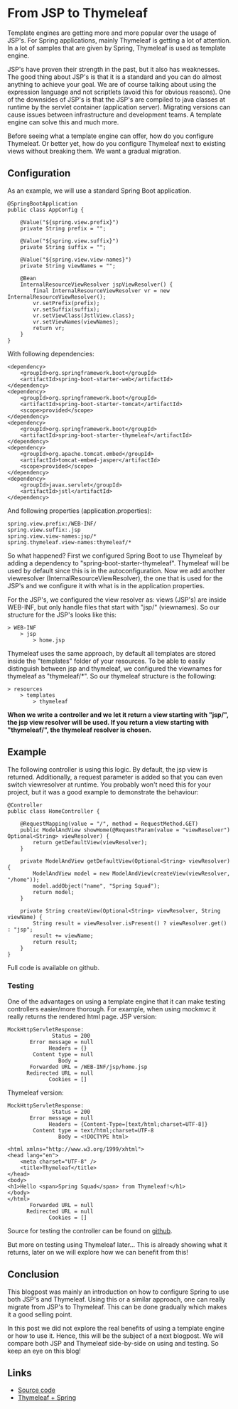 # From JSP to Thymeleaf #

Template engines are getting more and more popular over the usage of JSP's. For Spring applications, mainly Thymeleaf is getting a lot of attention. In a lot of samples that are given by Spring, Thymeleaf is used as template engine.

JSP's have proven their strength in the past, but it also has weaknesses. The good thing about JSP's is that it is a standard and you can do almost anything to achieve your goal. We are of course talking about using the expression language and not scriptlets (avoid this for obvious reasons).
One of the downsides of JSP's is that the JSP's are compiled to java classes at runtime by the servlet container (application server). Migrating versions can cause issues between infrastructure and development teams.
A template engine can solve this and much more.


Before seeing what a template engine can offer, how do you configure Thymeleaf. Or better yet, how do you configure Thymeleaf next to existing views without breaking them. We want a gradual migration.

## Configuration ##
As an example, we will use a standard Spring Boot application.

    @SpringBootApplication
    public class AppConfig {

        @Value("${spring.view.prefix}")
        private String prefix = "";

        @Value("${spring.view.suffix}")
        private String suffix = "";

        @Value("${spring.view.view-names}")
        private String viewNames = "";

        @Bean
        InternalResourceViewResolver jspViewResolver() {
            final InternalResourceViewResolver vr = new InternalResourceViewResolver();
            vr.setPrefix(prefix);
            vr.setSuffix(suffix);
            vr.setViewClass(JstlView.class);
            vr.setViewNames(viewNames);
            return vr;
        }
    }

With following dependencies:

    <dependency>
        <groupId>org.springframework.boot</groupId>
        <artifactId>spring-boot-starter-web</artifactId>
    </dependency>
    <dependency>
        <groupId>org.springframework.boot</groupId>
        <artifactId>spring-boot-starter-tomcat</artifactId>
        <scope>provided</scope>
    </dependency>
    <dependency>
        <groupId>org.springframework.boot</groupId>
        <artifactId>spring-boot-starter-thymeleaf</artifactId>
    </dependency>
    <dependency>
        <groupId>org.apache.tomcat.embed</groupId>
        <artifactId>tomcat-embed-jasper</artifactId>
        <scope>provided</scope>
    </dependency>
    <dependency>
        <groupId>javax.servlet</groupId>
        <artifactId>jstl</artifactId>
    </dependency>

And following properties (application.properties):

    spring.view.prefix:/WEB-INF/
    spring.view.suffix:.jsp
    spring.view.view-names:jsp/*
    spring.thymeleaf.view-names:thymeleaf/*

So what happened? First we configured Spring Boot to use Thymeleaf by adding a dependency to "spring-boot-starter-thymeleaf". Thymeleaf will be used by default since this is in the autoconfiguration.
Now we add another viewresolver (InternalResourceViewResolver), the one that is used for the JSP's and we configure it with what is in the application properties.

For the JSP's, we configured the view resolver as: views (JSP's) are inside WEB-INF, but only handle files that start with "jsp/" (viewnames). So our structure for the JSP's looks like this: 

    > WEB-INF
    	> jsp
    		> home.jsp
Thymeleaf uses the same approach, by default all templates are stored inside the "templates" folder of your resources. To be able to easily distinguish between jsp and thymeleaf, we configured the viewnames for thymeleaf as "thymeleaf/*". So our thymeleaf structure is the following:

    > resources
    	> templates
    		> thymeleaf

**When we write a controller and we let it return a view starting with "jsp/", the jsp view resolver will be used. If you return a view starting with "thymeleaf/", the thymeleaf resolver is chosen.**

## Example ##
The following controller is using this logic. By default, the jsp view is returned. Additionally, a request parameter is added so that you can even switch viewresolver at runtime. You probably won't need this for your project, but it was a good example to demonstrate the behaviour:
 

    @Controller
    public class HomeController {
    
        @RequestMapping(value = "/", method = RequestMethod.GET)
        public ModelAndView showHome(@RequestParam(value = "viewResolver") Optional<String> viewResolver) {
            return getDefaultView(viewResolver);
        }
    
        private ModelAndView getDefaultView(Optional<String> viewResolver) {
            ModelAndView model = new ModelAndView(createView(viewResolver, "/home"));
            model.addObject("name", "Spring Squad");
            return model;
        }
    
        private String createView(Optional<String> viewResolver, String viewName) {
            String result = viewResolver.isPresent() ? viewResolver.get() : "jsp";
            result += viewName;
            return result;
        }
    }
Full code is available on github.

### Testing ###
One of the advantages on using a template engine that it can make testing controllers easier/more thorough. 
For example, when using mockmvc it really returns the rendered html page.
JSP version:

    MockHttpServletResponse:
                  Status = 200
           Error message = null
                 Headers = {}
            Content type = null
                    Body = 
           Forwarded URL = /WEB-INF/jsp/home.jsp
          Redirected URL = null
                 Cookies = []

Thymeleaf version:

    MockHttpServletResponse:
                  Status = 200
           Error message = null
                 Headers = {Content-Type=[text/html;charset=UTF-8]}
            Content type = text/html;charset=UTF-8
                    Body = <!DOCTYPE html>
    
    <html xmlns="http://www.w3.org/1999/xhtml">
    <head lang="en">
        <meta charset="UTF-8" />
        <title>Thymeleaf</title>
    </head>
    <body>
    <h1>Hello <span>Spring Squad</span> from Thymeleaf!</h1>
    </body>
    </html>
           Forwarded URL = null
          Redirected URL = null
                 Cookies = []
Source for testing the controller can be found on [github](https://github.com/Spring-Squad/jsp-thymeleaf-config/blob/master/src/test/java/be/c4j/springsquad/users/HomeControllerTest.java).

But more on testing using Thymeleaf later... This is already showing what it returns, later on we will explore how we can benefit from this!

## Conclusion ##
This blogpost was mainly an introduction on how to configure Spring to use both JSP's and Thymeleaf.
Using this or a similar approach, one can really migrate from JSP's to Thymeleaf. This can be done gradually which makes it a good selling point.

In this post we did not explore the real benefits of using a template engine or how to use it. Hence, this will be the subject of a next blogpost.
We will compare both JSP and Thymeleaf side-by-side on using and testing.
So keep an eye on this blog!

## Links ##
 - [Source code](https://github.com/Spring-Squad/jsp-thymeleaf-config)
 - [Thymeleaf + Spring](http://www.thymeleaf.org/doc/tutorials/2.1/thymeleafspring.html)